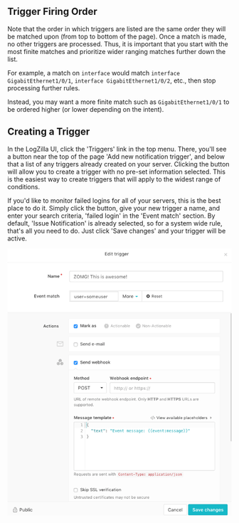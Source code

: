 <!-- @@@title:The Trigger Page@@@-->

Trigger Firing Order
---
Note that the order in which triggers are listed are the same order they will be matched upon (from top to bottom of the page). Once a match is made, no other triggers are processed. Thus, it is important that you start with the most finite matches and prioritize wider ranging matches further down the list. 

For example, a match on `interface` would match `interface GigabitEthernet1/0/1`, `interface GigabitEthernet1/0/2`, etc., then stop processing further rules. 

Instead, you may want a more finite match such as `GigabitEthernet1/0/1` to be ordered higher (or lower depending on the intent).

Creating a Trigger
---

In the LogZilla UI, click the 'Triggers' link in the top menu. There, you'll see a button near the top of the page 'Add new notification trigger', and below that a list of any triggers already created on your server. Clicking the button will allow you to create a trigger with no pre-set information selected. This is the easiest way to create triggers that will apply to the widest range of conditions.

If you'd like to monitor failed logins for all of your servers, this is the best place to do it. Simply click the button, give your new trigger a name, and enter your search criteria, 'failed login' in the 'Event match' section. By default, 'Issue Notification' is already selected, so for a system wide rule, that's all you need to do. Just click 'Save changes' and your trigger will be active.

![Add new trigger](images/add-new-trigger.png)
